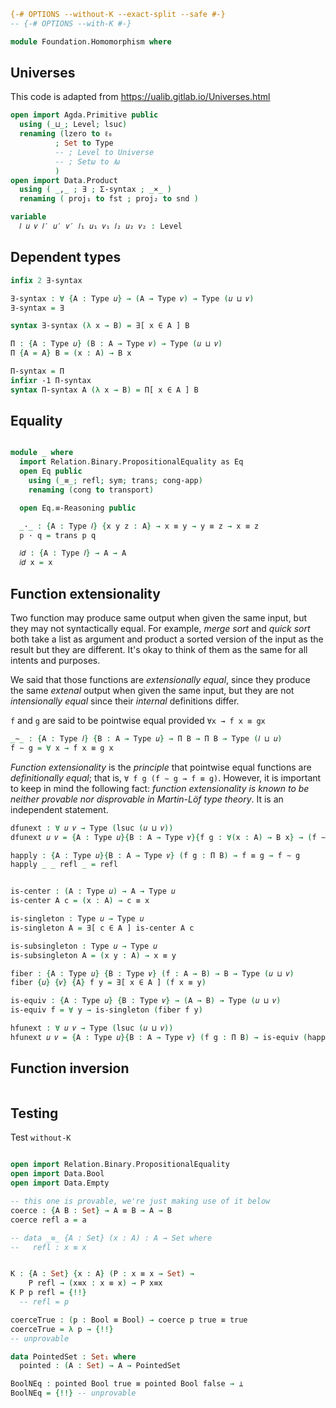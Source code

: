 ```agda
{-# OPTIONS --without-K --exact-split --safe #-}
-- {-# OPTIONS --with-K #-}

module Foundation.Homomorphism where
```

## Universes

This code is adapted from https://ualib.gitlab.io/Universes.html

```agda 
open import Agda.Primitive public
  using (_⊔_; Level; lsuc)
  renaming (lzero to ℓ₀
          ; Set to Type
          -- ; Level to Universe
          -- ; Setω to 𝑙ω
          )
open import Data.Product
  using ( _,_ ; ∃ ; Σ-syntax ; _×_ )
  renaming ( proj₁ to fst ; proj₂ to snd )

variable
  𝑙 𝑢 𝑣 𝑙′ 𝑢′ 𝑣′ 𝑙₁ 𝑢₁ 𝑣₁ 𝑙₂ 𝑢₂ 𝑣₂ : Level

```


## Dependent types


```agda
infix 2 ∃-syntax

∃-syntax : ∀ {A : Type 𝑢} → (A → Type 𝑣) → Type (𝑢 ⊔ 𝑣)
∃-syntax = ∃

syntax ∃-syntax (λ x → B) = ∃[ x ∈ A ] B

Π : {A : Type 𝑢} (B : A → Type 𝑣) → Type (𝑢 ⊔ 𝑣)
Π {A = A} B = (x : A) → B x

Π-syntax = Π
infixr -1 Π-syntax
syntax Π-syntax A (λ x → B) = Π[ x ∈ A ] B
```



## Equality

```agda

module _ where
  import Relation.Binary.PropositionalEquality as Eq
  open Eq public
    using (_≡_; refl; sym; trans; cong-app)
    renaming (cong to transport)

  open Eq.≡-Reasoning public

  _·_ : {A : Type 𝑙} {x y z : A} → x ≡ y → y ≡ z → x ≡ z
  p · q = trans p q

  𝑖𝑑 : {A : Type 𝑙} → A → A
  𝑖𝑑 x = x
```


## Function extensionality

Two function may produce same output when given the same input, but they may not syntactically equal. For example, *merge sort* and *quick sort* both take a list as argument and product a sorted version of the input as the result but they are different. It's okay to think of them as the same for all intents and purposes.

We said that those functions are *extensionally equal*, since they produce the same *extenal* output when given the same input, but they are not *intensionally equal* since their *internal* definitions differ.

`f` and `g` are said to be pointwise equal provided `∀x → f x ≡ gx`

```agda
_∼_ : {A : Type 𝑙} {B : A → Type 𝑢} → Π B → Π B → Type (𝑙 ⊔ 𝑢)
f ∼ g = ∀ x → f x ≡ g x
```

*Function extensionality* is the *principle* that pointwise equal functions are *definitionally equal*; that is, `∀ f g (f ∼ g → f ≡ g)`. However, it is important to keep in mind the following fact: *function extensionality is known to be neither provable nor disprovable in Martin-Löf type theory*. It is an independent statement.

```agda
dfunext : ∀ 𝑢 𝑣 → Type (lsuc (𝑢 ⊔ 𝑣))
dfunext 𝑢 𝑣 = {A : Type 𝑢}{B : A → Type 𝑣}{f g : ∀(x : A) → B x} → (f ∼ g) → f ≡ g

happly : {A : Type 𝑢}{B : A → Type 𝑣} (f g : Π B) → f ≡ g → f ∼ g
happly _ _ refl _ = refl


is-center : (A : Type 𝑢) → A → Type 𝑢
is-center A c = (x : A) → c ≡ x

is-singleton : Type 𝑢 → Type 𝑢
is-singleton A = ∃[ c ∈ A ] is-center A c

is-subsingleton : Type 𝑢 → Type 𝑢
is-subsingleton A = (x y : A) → x ≡ y

fiber : {A : Type 𝑢} {B : Type 𝑣} (f : A → B) → B → Type (𝑢 ⊔ 𝑣)
fiber {𝑢} {𝑣} {A} f y = ∃[ x ∈ A ] (f x ≡ y)

is-equiv : {A : Type 𝑢} {B : Type 𝑣} → (A → B) → Type (𝑢 ⊔ 𝑣)
is-equiv f = ∀ y → is-singleton (fiber f y)

hfunext : ∀ 𝑢 𝑣 → Type (lsuc (𝑢 ⊔ 𝑣))
hfunext 𝑢 𝑣 = {A : Type 𝑢}{B : A → Type 𝑣} (f g : Π B) → is-equiv (happly f g)
```

## Function inversion

```agda

```

## Testing
Test `without-K`
```agda

open import Relation.Binary.PropositionalEquality
open import Data.Bool
open import Data.Empty

-- this one is provable, we're just making use of it below
coerce : {A B : Set} → A ≡ B → A → B
coerce refl a = a

-- data _≡_ {A : Set} (x : A) : A → Set where
--   refl : x ≡ x


K : {A : Set} {x : A} (P : x ≡ x → Set) →
    P refl → (x≡x : x ≡ x) → P x≡x
K P p refl = {!!}
  -- refl = p

coerceTrue : (p : Bool ≡ Bool) → coerce p true ≡ true
coerceTrue = λ p → {!!}
-- unprovable

data PointedSet : Set₁ where
  pointed : (A : Set) → A → PointedSet

BoolNEq : pointed Bool true ≡ pointed Bool false → ⊥
BoolNEq = {!!} -- unprovable
```
